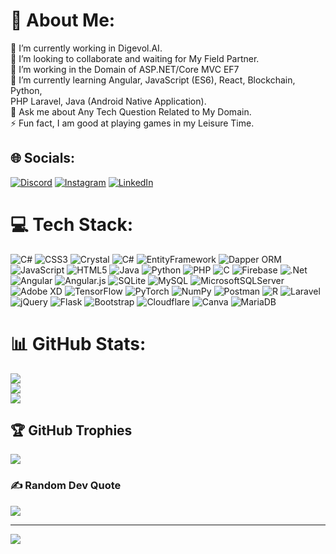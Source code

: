 # 💫 About Me:
🔭 I’m currently working in Digevol.AI.<br>👯 I’m looking to collaborate and waiting for My Field Partner.<br>🤝 I’m working in the Domain of ASP.NET/Core MVC EF7<br>🌱 I’m currently learning Angular, JavaScript (ES6), React, Blockchain, Python,<br> PHP Laravel, Java (Android Native Application).<br>💬 Ask me about Any Tech Question Related to My Domain.<br>⚡ Fun fact, I am good at playing games in my Leisure Time.


## 🌐 Socials:
[![Discord](https://img.shields.io/badge/Discord-%237289DA.svg?logo=discord&logoColor=white)](htttps://discord.gg/Syedmali#8996) 
[![Instagram](https://img.shields.io/badge/Instagram-%23E4405F.svg?logo=Instagram&logoColor=white)](https://instagram.com/syed_mohammad_ali_66) [![LinkedIn](https://img.shields.io/badge/LinkedIn-%230077B5.svg?logo=linkedin&logoColor=white)](https://linkedin.com/in/syedmuhamamdali) 

# 💻 Tech Stack:
![C#](https://img.shields.io/badge/c%23-%23239120.svg?style=plastic&logo=c-sharp&logoColor=white) ![CSS3](https://img.shields.io/badge/css3-%231572B6.svg?style=plastic&logo=css3&logoColor=white) 
![Crystal](https://img.shields.io/badge/crystal-%23000000.svg?style=plastic&logo=crystal&logoColor=white) ![C#](https://img.shields.io/badge/c%23-%23239120.svg?style=plastic&logo=c-sharp&logoColor=white) ![EntityFramework](https://img.shields.io/badge/EntityFramework-%2398d.svg?style=plastic&logo=css3&logoColor=white) 
![Dapper ORM](https://img.shields.io/badge/Dapper-%23000000.svg?style=plastic&logo=crystal&logoColor=white)
 ![JavaScript](https://img.shields.io/badge/javascript-%23323330.svg?style=plastic&logo=javascript&logoColor=%23F7DF1E) ![HTML5](https://img.shields.io/badge/html5-%23E34F26.svg?style=plastic&logo=html5&logoColor=white) ![Java](https://img.shields.io/badge/java-%23ED8B00.svg?style=plastic&logo=java&logoColor=white) ![Python](https://img.shields.io/badge/python-3670A0?style=plastic&logo=python&logoColor=ffdd54) ![PHP](https://img.shields.io/badge/php-%23777BB4.svg?style=plastic&logo=php&logoColor=white) ![C](https://img.shields.io/badge/c-%2300599C.svg?style=plastic&logo=c&logoColor=white) ![Firebase](https://img.shields.io/badge/firebase-%23039BE5.svg?style=plastic&logo=firebase) ![.Net](https://img.shields.io/badge/.NET-5C2D91?style=plastic&logo=.net&logoColor=white) ![Angular](https://img.shields.io/badge/angular-%23DD0031.svg?style=plastic&logo=angular&logoColor=white) ![Angular.js](https://img.shields.io/badge/angular.js-%23E23237.svg?style=plastic&logo=angularjs&logoColor=white) ![SQLite](https://img.shields.io/badge/sqlite-%2307405e.svg?style=plastic&logo=sqlite&logoColor=white) ![MySQL](https://img.shields.io/badge/mysql-%2300f.svg?style=plastic&logo=mysql&logoColor=white) ![MicrosoftSQLServer](https://img.shields.io/badge/Microsoft%20SQL%20Sever-CC2927?style=plastic&logo=microsoft%20sql%20server&logoColor=white) ![Adobe XD](https://img.shields.io/badge/Adobe%20XD-470137?style=plastic&logo=Adobe%20XD&logoColor=#FF61F6) ![TensorFlow](https://img.shields.io/badge/TensorFlow-%23FF6F00.svg?style=plastic&logo=TensorFlow&logoColor=white) ![PyTorch](https://img.shields.io/badge/PyTorch-%23EE4C2C.svg?style=plastic&logo=PyTorch&logoColor=white) ![NumPy](https://img.shields.io/badge/numpy-%23013243.svg?style=plastic&logo=numpy&logoColor=white) ![Postman](https://img.shields.io/badge/Postman-FF6C37?style=plastic&logo=postman&logoColor=white) ![R](https://img.shields.io/badge/r-%23276DC3.svg?style=plastic&logo=r&logoColor=white) ![Laravel](https://img.shields.io/badge/laravel-%23FF2D20.svg?style=plastic&logo=laravel&logoColor=white) ![jQuery](https://img.shields.io/badge/jquery-%230769AD.svg?style=plastic&logo=jquery&logoColor=white) ![Flask](https://img.shields.io/badge/flask-%23000.svg?style=plastic&logo=flask&logoColor=white) ![Bootstrap](https://img.shields.io/badge/bootstrap-%23563D7C.svg?style=plastic&logo=bootstrap&logoColor=white) ![Cloudflare](https://img.shields.io/badge/Cloudflare-F38020?style=plastic&logo=Cloudflare&logoColor=white) ![Canva](https://img.shields.io/badge/Canva-%2300C4CC.svg?style=plastic&logo=Canva&logoColor=white) ![MariaDB](https://img.shields.io/badge/MariaDB-003545?style=plastic&logo=mariadb&logoColor=white)
# 📊 GitHub Stats:
![](https://github-readme-stats.vercel.app/api?username=alu6655&theme=dark&hide_border=false&include_all_commits=false&count_private=false)<br/>
![](https://github-readme-streak-stats.herokuapp.com/?user=alu6655&theme=dark&hide_border=false)<br/>
![](https://github-readme-stats.vercel.app/api/top-langs/?username=alu6655&theme=dark&hide_border=false&include_all_commits=false&count_private=false&layout=compact)

## 🏆 GitHub Trophies
![](https://github-profile-trophy.vercel.app/?username=alu6655&theme=radical&no-frame=false&no-bg=true&margin-w=4)

### ✍️ Random Dev Quote
![](https://quotes-github-readme.vercel.app/api?type=horizontal&theme=radical)

---
[![](https://visitcount.itsvg.in/api?id=alu6655&icon=5&color=12)](https://visitcount.itsvg.in)

<!-- Proudly created with GPRM ( https://gprm.itsvg.in ) -->
